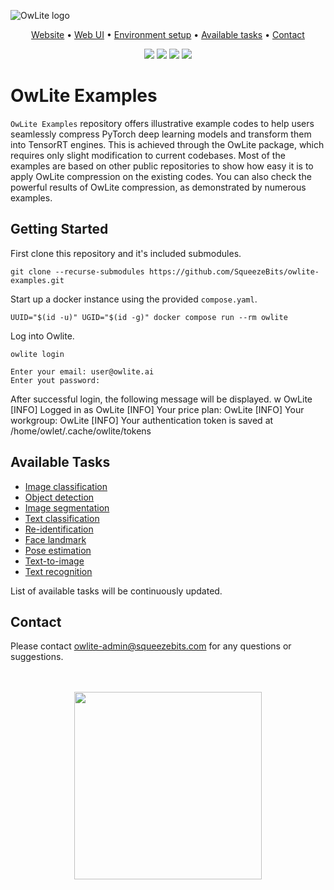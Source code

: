 ![OwLite logo](https://github.com/SqueezeBits/owlite/assets/64083281/abaa3ad9-0c86-4a9c-9b8d-f54ed6d9524b)

<div align="center">
<p align="center">
  <a href="https://www.squeezebits.com/">Website</a> •
  <a href="https://owlite.ai/">Web UI</a> •
  <a href="#environment-setup">Environment setup</a> •
  <a href="#available-tasks">Available tasks</a> •
  <a href="#contact">Contact</a>
</p>
<p align="center">
  <a href="https://github.com/SqueezeBits/owlite/releases"><img src="https://img.shields.io/github/v/release/SqueezeBits/owlite?color=EE781F" /></a>
  <a href="https://squeezebits.gitbook.io/owlite/quick/readme"><img src="https://img.shields.io/badge/Documentation-FFA32C" /></a>
  <a href="https://github.com/SqueezeBits/owlite#installation"><img src="https://img.shields.io/badge/python-≥3.10, <3.13-blue" /></a>
  <a><img src="https://img.shields.io/badge/pytorch-≥2.1.2, <2.5-blue" /></a>
</p>
</div>

# OwLite Examples

```OwLite Examples``` repository offers illustrative example codes to help users seamlessly compress PyTorch deep learning models and transform them into TensorRT engines. This is achieved through the OwLite package, which requires only slight modification to current codebases. Most of the examples are based on other public repositories to show how easy it is to apply OwLite compression on the existing codes. You can also check the powerful results of OwLite compression, as demonstrated by numerous examples.

## Getting Started

First clone this repository and it's included submodules.

    git clone --recurse-submodules https://github.com/SqueezeBits/owlite-examples.git

Start up a docker instance using the provided `compose.yaml`.

	UUID="$(id -u)" UGID="$(id -g)" docker compose run --rm owlite

Log into Owlite.

	owlite login

	Enter your email: user@owlite.ai
	Enter yout password:

After successful login, the following message will be displayed.
		w
	OwLite [INFO] Logged in as <user>
	OwLite [INFO] Your price plan: <PLAN TYPE>
	OwLite [INFO] Your workgroup: <workgroup>
	OwLite [INFO] Your authentication token is saved at /home/owlet/.cache/owlite/tokens

## Available Tasks
- [Image classification](image-classification/README.md)
- [Object detection](object-detection/README.md)
- [Image segmentation](image-segmentation/README.md)
- [Text classification](text-classification/README.md)
- [Re-identification](re-identification/README.md)
- [Face landmark](face-landmark/README.md)
- [Pose estimation](pose-estimation/README.md)
- [Text-to-image](text-to-image/README.md)
- [Text recognition](text-recognition/README.md)

List of available tasks will be continuously updated.

## Contact
Please contact owlite-admin@squeezebits.com for any questions or suggestions.

<br>
<br>
<div align="center"><img src="https://github.com/SqueezeBits/owlite/assets/64083281/bdbf55a6-ead7-42d3-b0b7-f1e8eddfb558" width="300px"></div>
